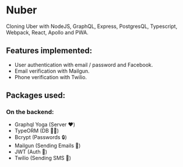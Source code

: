 # Nuber

Cloning Uber with NodeJS, GraphQL, Express, PostgresQL, Typescript, Webpack, React, Apollo and PWA.

## Features implemented:

* User authentication with email / password and Facebook.
* Email verification with Mailgun.
* Phone verification with Twilio.

## Packages used:

### On the backend:

* Graphql Yoga (Server ❤️)
* TypeORM (DB 💪🏻)
* Bcrypt (Passwords 🔒)
* Mailgun (Sending Emails 💌)
* JWT (Auth 🔑)
* Twilio (Sending SMS 📱)
